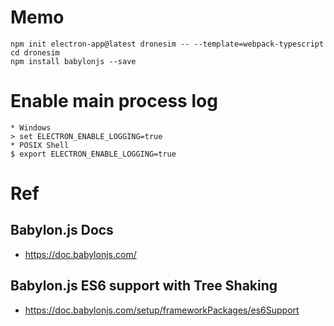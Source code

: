 # Memo
```
npm init electron-app@latest dronesim -- --template=webpack-typescript
cd dronesim
npm install babylonjs --save
```

# Enable main process log
```
* Windows
> set ELECTRON_ENABLE_LOGGING=true
* POSIX Shell
$ export ELECTRON_ENABLE_LOGGING=true
```


# Ref
## Babylon.js Docs
+ https://doc.babylonjs.com/
## Babylon.js ES6 support with Tree Shaking
+ https://doc.babylonjs.com/setup/frameworkPackages/es6Support
